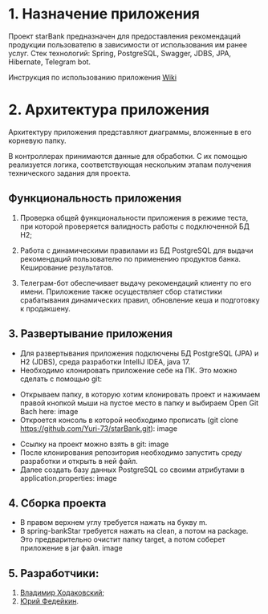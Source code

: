 # 1. Назначение приложения
Проект starBank предназначен для предоставления рекомендаций продукции пользователю в зависимости от использования им ранее услуг. Стек технологий: Spring, PostgreSQL, Swagger, JDBS, JPA, Hibernate, Telegram bot.

Инструкция по использованию приложения [Wiki](https://github.com/Yuri-73/starBank/wiki)

# 2. Архитектура приложения
Архитектуру приложения представляют диаграммы, вложенные в его корневую папку.

В контроллерах принимаются данные для обработки. С их помощью реализуется логика, соответствующая нескольким этапам получения технического задания для проекта.

## Функциональность приложения 
1. Проверка общей функциональности приложения в режиме теста, при которой проверяется валидность работы с подключенной БД Н2; 
 
2. Работа с динамическими правилами из БД PostgreSQL для выдачи рекомендаций пользователю по применению продуктов банка. Кеширование результатов.

3. Телеграм-бот обеспечивает выдачу рекомендаций клиенту по его имени. Приложение также осуществляет сбор статистики срабатывания динамических правил, обновление кеша и подготовку к продакшену.

## 3. Развертывание приложения
* Для развертывания приложения подключены БД PostgreSQL (JPA) и H2 (JDBS), среда разработки IntelliJ IDEA, java 17.
* Необходимо клонировать приложение себе на ПК. Это можно сделать с помощью git: 
- Открываем папку, в которую хотим клонировать проект и нажимаем правой кнопкой мыши на пустое место в папку и выбираем Open Git Bach here: image
- Откроется консоль в которой необходимо прописать (git clone https://github.com/Yuri-73/starBank.git): image
* Ссылку на проект можно взять в git: image
* После клонирования репозитория необходимо запустить среду разработки и открыть в ней файл.
* Далее создать базу данных PostgreSQL со своими атрибутами в application.properties: image
## 4. Сборка проекта
* В правом верхнем углу требуется нажать на букву m. 
* В spring-bankStar требуется нажать на clean, а потом на package. Это предварительно очистит папку target, а потом соберет приложение в jar файл.
image
## 5. Разработчики:
1. [Владимир Ходаковский](https://github.com/Chowo);
2. [Юрий Федейкин](https://github.com/Yuri-73).
